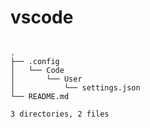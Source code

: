 # vscode

```tree

.
├── .config
│   └── Code
│       └── User
│           └── settings.json
└── README.md

3 directories, 2 files
```
